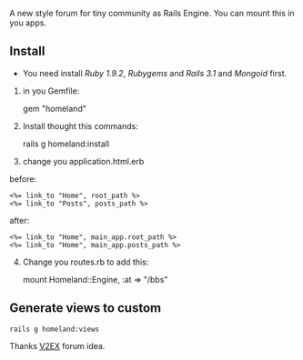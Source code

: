 A new style forum for tiny community as Rails Engine. You can mount this in you apps.

## Install

  * You need install *Ruby 1.9.2*, *Rubygems* and *Rails 3.1* and *Mongoid* first.

1. in you Gemfile:

    gem "homeland"

2. Install thought this commands:    

    rails g homeland:install
    
3. change you application.html.erb

before:
    
    <%= link_to "Home", root_path %>
    <%= link_to "Posts", posts_path %>
    
after:

    <%= link_to "Home", main_app.root_path %>
    <%= link_to "Home", main_app.posts_path %>

4. Change you routes.rb to add this:

    mount Homeland::Engine, :at => "/bbs"
    

## Generate views to custom

    rails g homeland:views

Thanks [V2EX](http://v2ex.com) forum idea.
